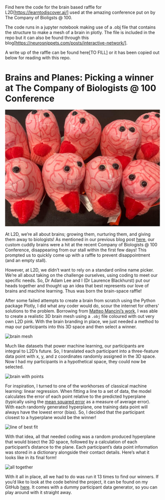 Find here the code for the brain based raffle for L2D[https://learntodiscover.ai/] used at the amazing conference put on by The Company of Bioligsts @ 100. 

The code runs in a jupyter notebook making use of a .obj file that contains the structure to make a mesh of a brain in plotly. The file is included in the repo but it can also be found through this blog[https://neurosnippets.com/posts/interactive-network/].

A write up of the raffle can be found here[TO FILL] or it has been copied out below for reading with this repo.

# Brains and Planes: Picking a winner at The Company of Biologists @ 100 Conference

![cuddly brains](/src/brain_raffle_company_biologists/conference_100/pictures/pic1.jpg)

At L2D, we’re all about brains; growing them, nurturing them, and giving them away to biologists! As mentioned in our previous blog post [here](https://learntodiscover.ai/l2d-at-the-the-company-of-biologists-100-conference/), our custom cuddly brains were a hit at the recent Company of Biologists @ 100 Conference, disappearing from our stall within the first few days! This prompted us to quickly come up with a raffle to prevent disappointment (and an empty stall).

However, at L2D, we didn’t want to rely on a standard online name picker. We’re all about taking on the challenge ourselves, using coding to meet our specific needs. So, Dr Adam Lee and I (Dr Laurence Blackhurst) put our heads together and thought up an idea that best represents our love of brains and machine learning. Thus was born the brain-space raffle!

After some failed attempts to create a brain from scratch using the Python package Plotly, I did what any coder would do, scour the internet for others' solutions to the problem. Borrowing from [Matteo Mancini’s work](https://neurosnippets.com/posts/interactive-network/), I was able to create a realistic 3D brain mesh using a `.obj` file coloured with out very own L2D pink. With the brain branding in place, we just needed a method to map our participants into this 3D space and then select a winner.

![brain mesh](/src/brain_raffle_company_biologists/conference_100/pictures/pic2.jpg)

Much like datasets that power machine learning, our participants are integral to L2D’s future. So, I translated each participant into a three-feature data point with x, y, and z coordinates randomly assigned in the 3D space. Now I had my participants in a hypothetical space, they could now be selected.

![brain with points](/src/brain_raffle_company_biologists/conference_100/pictures/pic3.jpg)

For inspiration, I turned to one of the workhorses of classical machine learning: linear regression. When fitting a line to a set of data, the model calculates the error of each point relative to the predicted hyperplane (typically using the [mean squared error](https://en.wikipedia.org/wiki/Mean_squared_error) as a measure of average error). With each randomly generated hyperplane, one training data point will always have the lowest error (bias). So, I decided that the participant closest to a hyperplane would be the winner!

![line of best fit](/src/brain_raffle_company_biologists/conference_100/pictures/pic4.jpg)

With that idea, all that needed coding was a random produced hyperplane that would bisect the 3D space, followed by a calculation of each participant’s distance to the plane. Each participant’s data point information was stored in a dictionary alongside their contact details. Here’s what it looks like in its final form!

![all together](/src/brain_raffle_company_biologists/conference_100/pictures/pic5.jpg)

With it all in place, all we had to do was run it 13 times to find our winners. If you’d like to look at the code behind the project, it can be found on my GitHub [here](). It comes with a dummy participant data generator, so you can play around with it straight away.